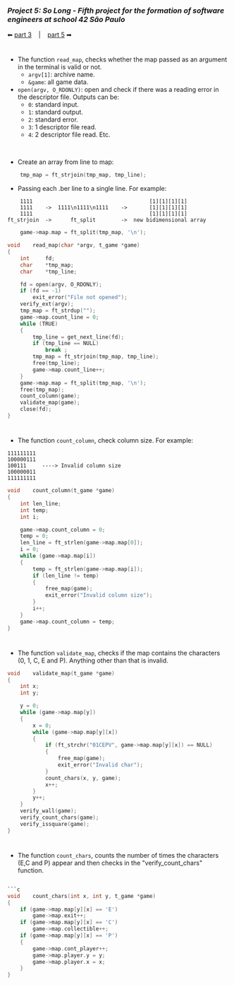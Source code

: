 ### _Project 5: So Long - Fifth project for the formation of software engineers at school 42 São Paulo_

 ⬅ [part 3](https://github.com/Vinicius-Santoro/42-formation-lvl1-5.so-long/blob/main/READMES/09.verify_error.md) &nbsp;&nbsp;&nbsp;|&nbsp;&nbsp;&nbsp; [part 5](https://github.com/Vinicius-Santoro/42-formation-lvl1-5.so-long/blob/main/READMES/11.render_game.md) ➡
 
<h1></h1>

- The function `read_map`, checks whether the map passed as an argument in the terminal is valid or not.
    - `argv[1]`: archive name.
    - `&game`: all game data.
- `open(argv, O_RDONLY)`: open and check if there was a reading error in the descriptor file. Outputs can be:
    - `0`: standard input.
    - `1`: standard output.
    - `2`: standard error.
    - `3`: 1 descriptor file read.
    - `4`: 2 descriptor file read. Etc.

<br>

-  Create an array from line to map:
```c  
    tmp_map = ft_strjoin(tmp_map, tmp_line);
```

-  Passing each .ber line to a single line. For example: 
```
    1111                                     [1][1][1][1]
    1111    ->  1111\n1111\n1111    ->       [1][1][1][1]
    1111                                     [1][1][1][1]
ft_strjoin  ->      ft_split        ->  new bidimensional array
```

```c  
    game->map.map = ft_split(tmp_map, '\n');
```

```c
void	read_map(char *argv, t_game *game)
{
	int		fd;
	char	*tmp_map;
	char	*tmp_line;

	fd = open(argv, O_RDONLY);
	if (fd == -1)
		exit_error("File not opened");
	verify_ext(argv);
	tmp_map = ft_strdup("");
	game->map.count_line = 0;
	while (TRUE)
	{
		tmp_line = get_next_line(fd);
		if (tmp_line == NULL)
			break ;
		tmp_map = ft_strjoin(tmp_map, tmp_line);
		free(tmp_line);
		game->map.count_line++;
	}
	game->map.map = ft_split(tmp_map, '\n');
	free(tmp_map);
	count_column(game);
	validate_map(game);
	close(fd);
}
```

<h1></h1>

- The function `count_column`, check column size. For example: 
```
111111111
100000111
100111     ----> Invalid column size
100000011
111111111
```
 

```c
void	count_column(t_game *game)
{
	int	len_line;
	int	temp;
	int	i;

	game->map.count_column = 0;
	temp = 0;
	len_line = ft_strlen(game->map.map[0]);
	i = 0;
	while (game->map.map[i])
	{
		temp = ft_strlen(game->map.map[i]);
		if (len_line != temp)
		{
			free_map(game);
			exit_error("Invalid column size");
		}
		i++;
	}
	game->map.count_column = temp;
}
```

<h1></h1>

- The function `validate_map`, checks if the map contains the characters (0, 1, C, E and P). Anything other than that is invalid.

```c
void	validate_map(t_game *game)
{
	int	x;
	int	y;

	y = 0;
	while (game->map.map[y])
	{
		x = 0;
		while (game->map.map[y][x])
		{
			if (ft_strchr("01CEPV", game->map.map[y][x]) == NULL)
			{
				free_map(game);
				exit_error("Invalid char");
			}
			count_chars(x, y, game);
			x++;
		}
		y++;
	}
	verify_wall(game);
	verify_count_chars(game);
	verify_issquare(game);
}
```

<h1></h1>

- The function `count_chars`, counts the number of times the characters (E,C and P) appear and then checks in the "verify_count_chars" function.

```c

```c
void	count_chars(int x, int y, t_game *game)
{
	if (game->map.map[y][x] == 'E')
		game->map.exit++;
	if (game->map.map[y][x] == 'C')
		game->map.collectible++;
	if (game->map.map[y][x] == 'P')
	{
		game->map.cont_player++;
		game->map.player.y = y;
		game->map.player.x = x;
	}
}
```
